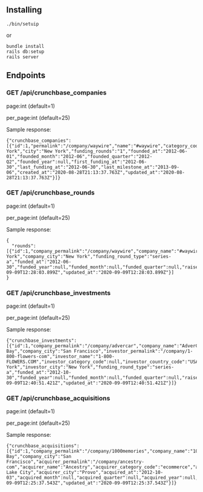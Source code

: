 ## Installing
```
./bin/setuip
```

or 

```
bundle install
rails db:setup
rails server
```

## Endpoints

### GET /api/crunchbase_companies

page:int (default=1)

per_page:int (default=25)

Sample response:

```
{"crunchbase_companies":[{"id":1,"permalink":"/company/waywire","name":"#waywire","category_code":"news","funding_total_usd":"1750000.0","status":"operating","country_code":"USA","state_code":"NY","region":"New York","city":"New York","funding_rounds":"1","founded_at":"2012-06-01","founded_month":"2012-06","founded_quarter":"2012-Q2","founded_year":null,"first_funding_at":"2012-06-30","last_funding_at":"2012-06-30","last_milestone_at":"2013-09-06","created_at":"2020-08-28T21:13:37.763Z","updated_at":"2020-08-28T21:13:37.763Z"}]}
```

### GET /api/crunchbase_rounds

page:int (default=1)

per_page:int (default=25)

Sample response:

```
{
  "rounds": [{"id":1,"company_permalink":"/company/waywire","company_name":"#waywire","company_category_code":"news","company_country_code":"USA","company_state_code":"NY","company_region":"New York","company_city":"New York","funding_round_type":"series-a","funded_at":"2012-06-30","funded_year":null,"funded_month":null,"funded_quarter":null,"raised_amount_usd":"1750000.0","created_at":"2020-09-09T12:28:03.899Z","updated_at":"2020-09-09T12:28:03.899Z"}]
}
```

### GET /api/crunchbase_investments

page:int (default=1)

per_page:int (default=25)

Sample response:

```
{"crunchbase_investments":[{"id":1,"company_permalink":"/company/advercar","company_name":"AdverCar","company_category_code":"advertising","company_country_code":"USA","company_state_code":"CA","company_region":"SF Bay","company_city":"San Francisco","investor_permalink":"/company/1-800-flowers-com","investor_name":"1-800-FLOWERS.COM","investor_category_code":null,"investor_country_code":"USA","investor_state_code":"NY","investor_region":"New York","investor_city":"New York","funding_round_type":"series-a","funded_at":"2012-10-30","funded_year":null,"funded_month":null,"funded_quarter":null,"raised_amount_usd":"2000000.0","created_at":"2020-09-09T12:40:51.421Z","updated_at":"2020-09-09T12:40:51.421Z"}]}
```

### GET /api/crunchbase_acquisitions

page:int (default=1)

per_page:int (default=25)

Sample response:

```
{"crunchbase_acquisitions":[{"id":1,"company_permalink":"/company/1000memories","company_name":"1000memories","company_category_code":"web","company_country_code":"USA","company_state_code":"CA","company_region":"SF Bay","company_city":"San Francisco","acquirer_permalink":"/company/ancestry-com","acquirer_name":"Ancestry","acquirer_category_code":"ecommerce","acquirer_country_code":"USA","acquirer_state_code":"UT","acquirer_region":"Salt Lake City","acquirer_city":"Provo","acquired_at":"2012-10-03","acquired_month":null,"acquired_quarter":null,"acquired_year":null,"price_amount":null,"price_currency_code":"USD","created_at":"2020-09-09T12:25:37.543Z","updated_at":"2020-09-09T12:25:37.543Z"}]}
```
